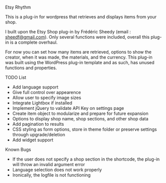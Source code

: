 Etsy Rhythm

This is a plug-in for wordpress that retrieves and displays items from your shop.

I built upon the Etsy Shop plug-in by Frédéric Sheedy  (email : sheedf@gmail.com). Only several functions were included,
overall this plug-in is a complete overhaul.

For now you can set how many items are retrieved, options to show the creator, when it was made, the materials, 
and the currency. This plug-in was built using the WordPress plug-in template and as such, has unused functions and 
properties.

TODO List
- Add language support
- Give full control over appearence
- Allow user to specify image sizes
- Integrate Lightbox if installed
- Implement jQuery to validate API Key on settings page
- Create item object to modularize and prepare for future expansion
- Options to display shop name, shop sections, and other shop data
- Add pagination to results
- CSS styling as form options, store in theme folder or preserve settings through upgrade/deletion
- Add widget support


Known Bugs
- If the user does not specify a shop section in the shortcode, the plug-in will throw an invalid argument error
- Language selection does not work properly
- Ironically, the logfile is not functioning 
